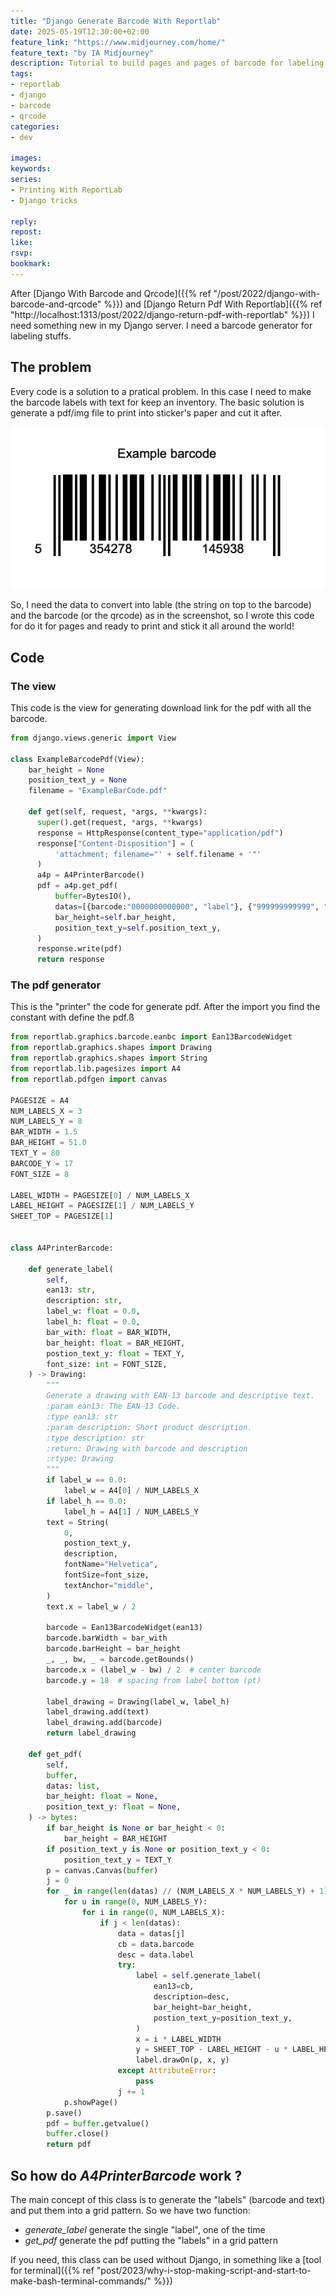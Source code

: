 ```yaml
---
title: "Django Generate Barcode With Reportlab"
date: 2025-05-19T12:30:00+02:00
feature_link: "https://www.midjourney.com/home/"
feature_text: "by IA Midjourney"
description: Tutorial to build pages and pages of barcode for labeling stuffs
tags:
- reportlab
- django
- barcode
- qrcode
categories:
- dev

images:
keywords:
series:
- Printing With ReportLab
- Django tricks

reply:
repost:
like:
rsvp:
bookmark:
---
```


After [Django With Barcode and Qrcode]({{% ref "/post/2022/django-with-barcode-and-qrcode" %}}) and [Django Return Pdf With Reportlab]({{% ref "http://localhost:1313/post/2022/django-return-pdf-with-reportlab" %}}) I need something new in my Django server. I need a barcode generator for labeling stuffs.

## The problem

Every code is a solution to a pratical problem. In this case I need to make the barcode labels with text for keep an inventory.
The basic solution is generate a pdf/img file to print into sticker's paper and cut it after.

![Barcode Example](barcode.png)

So, I need the data to convert into lable (the string on top to the barcode) and the barcode (or the qrcode) as in the screenshot, so I wrote this code for do it for pages and ready to print and stick it all around the world!

## Code

### The view

This code is the view for generating download link for the pdf with all the barcode.

``` python
from django.views.generic import View

class ExampleBarcodePdf(View):
    bar_height = None
    position_text_y = None
    filename = "ExampleBarCode.pdf"

    def get(self, request, *args, **kwargs):
      super().get(request, *args, **kwargs)
      response = HttpResponse(content_type="application/pdf")
      response["Content-Disposition"] = (
          'attachment; filename="' + self.filename + '"'
      )
      a4p = A4PrinterBarcode()
      pdf = a4p.get_pdf(
          buffer=BytesIO(),
          datas=[{barcode:"0000000000000", "label"}, {"999999999999", "other label"}],
          bar_height=self.bar_height,
          position_text_y=self.position_text_y,
      )
      response.write(pdf)
      return response
```

### The pdf generator

This is the "printer" the code for generate pdf.
After the import you find the constant with define the pdf.ß

``` python
from reportlab.graphics.barcode.eanbc import Ean13BarcodeWidget
from reportlab.graphics.shapes import Drawing
from reportlab.graphics.shapes import String
from reportlab.lib.pagesizes import A4
from reportlab.pdfgen import canvas

PAGESIZE = A4
NUM_LABELS_X = 3
NUM_LABELS_Y = 8
BAR_WIDTH = 1.5
BAR_HEIGHT = 51.0
TEXT_Y = 80
BARCODE_Y = 17
FONT_SIZE = 8

LABEL_WIDTH = PAGESIZE[0] / NUM_LABELS_X
LABEL_HEIGHT = PAGESIZE[1] / NUM_LABELS_Y
SHEET_TOP = PAGESIZE[1]


class A4PrinterBarcode:

    def generate_label(
        self,
        ean13: str,
        description: str,
        label_w: float = 0.0,
        label_h: float = 0.0,
        bar_with: float = BAR_WIDTH,
        bar_height: float = BAR_HEIGHT,
        postion_text_y: float = TEXT_Y,
        font_size: int = FONT_SIZE,
    ) -> Drawing:
        """
        Generate a drawing with EAN-13 barcode and descriptive text.
        :param ean13: The EAN-13 Code.
        :type ean13: str
        :param description: Short product description.
        :type description: str
        :return: Drawing with barcode and description
        :rtype: Drawing
        """
        if label_w == 0.0:
            label_w = A4[0] / NUM_LABELS_X
        if label_h == 0.0:
            label_h = A4[1] / NUM_LABELS_Y
        text = String(
            0,
            postion_text_y,
            description,
            fontName="Helvetica",
            fontSize=font_size,
            textAnchor="middle",
        )
        text.x = label_w / 2

        barcode = Ean13BarcodeWidget(ean13)
        barcode.barWidth = bar_with
        barcode.barHeight = bar_height
        _, _, bw, _ = barcode.getBounds()
        barcode.x = (label_w - bw) / 2  # center barcode
        barcode.y = 18  # spacing from label bottom (pt)

        label_drawing = Drawing(label_w, label_h)
        label_drawing.add(text)
        label_drawing.add(barcode)
        return label_drawing

    def get_pdf(
        self,
        buffer,
        datas: list,
        bar_height: float = None,
        position_text_y: float = None,
    ) -> bytes:
        if bar_height is None or bar_height < 0:
            bar_height = BAR_HEIGHT
        if position_text_y is None or position_text_y < 0:
            position_text_y = TEXT_Y
        p = canvas.Canvas(buffer)
        j = 0
        for _ in range(len(datas) // (NUM_LABELS_X * NUM_LABELS_Y) + 1):
            for u in range(0, NUM_LABELS_Y):
                for i in range(0, NUM_LABELS_X):
                    if j < len(datas):
                        data = datas[j]
                        cb = data.barcode
                        desc = data.label
                        try:
                            label = self.generate_label(
                                ean13=cb,
                                description=desc,
                                bar_height=bar_height,
                                postion_text_y=position_text_y,
                            )
                            x = i * LABEL_WIDTH
                            y = SHEET_TOP - LABEL_HEIGHT - u * LABEL_HEIGHT
                            label.drawOn(p, x, y)
                        except AttributeError:
                            pass
                        j += 1
            p.showPage()
        p.save()
        pdf = buffer.getvalue()
        buffer.close()
        return pdf
```

## So how do _A4PrinterBarcode_ work ?

The main concept of this class is to generate the "labels" (barcode and text) and put them into a grid pattern.
So we have two function:

* _generate_label_ generate the single "label", one of the time
* _get_pdf_ generate the pdf putting the "labels" in a grid pattern

If you need, this class can be used without Django, in something like a [tool for terminal]({{% ref "post/2023/why-i-stop-making-script-and-start-to-make-bash-terminal-commands/" %}})
